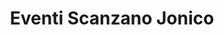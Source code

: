 ---
schema: opendataschema
title: Eventi Scanzano Jonico
organization: Opendatanetwork
notes: ''
resources:
  - name: Eventi Scanzano Jonico
    url: 'https://docs.google.com/spreadsheets/d/1jTKnmOI0SEls2lJ82tWz-pLMIwaM8luJAlYzg3ERwMU/pub?gid=2065198705&single=true&output=csv'
    format: csv
  - name: ''
    url: ''
    format: ''
category:
  - Inclusione
maintainer: Vincenzo Cerbino ViCe95
maintainer_email: vicemail95@gmail.com
license: CC-by-SA
pubdate: 17/12/2015
---